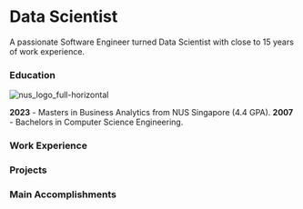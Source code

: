 # Data Scientist 

A passionate Software Engineer turned Data Scientist with close to 15 years of work experience.

### Education
![nus_logo_full-horizontal](https://github.com/netgvarun2012/portfolio/assets/93938450/45493d1d-a0cd-42f4-bac2-647adaadc8e3)

**2023** - Masters in Business Analytics from NUS Singapore (4.4 GPA).
**2007** - Bachelors in Computer Science Engineering.

### Work Experience

### Projects

### Main Accomplishments
